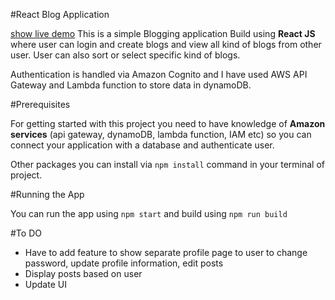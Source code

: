 #React Blog Application

[show live demo](https://master.dhkp5qrioyba9.amplifyapp.com/)
This is a simple Blogging application Build using **React JS** where user can login and create blogs and view all kind of blogs from other user. User can also sort or select specific kind of blogs. 

Authentication is handled via Amazon Cognito and I have used AWS API Gateway and Lambda function to store data in dynamoDB.

#Prerequisites

For getting started with this project you need to have knowledge of **Amazon services** (api gateway, dynamoDB, lambda function, IAM etc) so you can connect your application with a database and authenticate user.

Other packages you can install via `npm install` command in your terminal of project.

#Running the App

You can run the app using
`npm start`
and build using
`npm run build`

#To DO

- Have to add feature to show separate profile page to user to change password, update profile information, edit posts
- Display posts based on user
- Update UI
